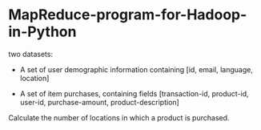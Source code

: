 # MapReduce-program-for-Hadoop-in-Python

two datasets:

- A set of user demographic information containing [id, email, language, location]

- A set of item purchases, containing fields [transaction-id, product-id, user-id, purchase-amount, product-description]


Calculate the number of locations in which a product is purchased.
